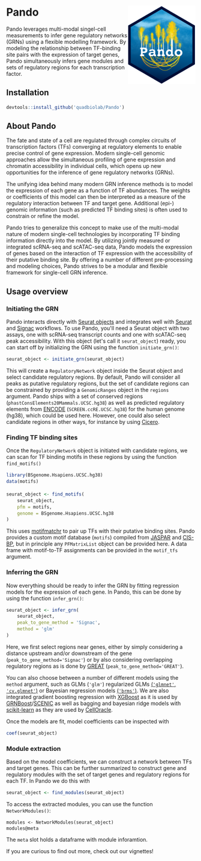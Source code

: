 # Pando <img src="man/figures/logo.png" align="right" width="180"/>

Pando leverages multi-modal singel-cell measurements to infer gene regulatory networks (GRNs) using a flexible modelling framework. By modeling the relationship between TF-binding site pairs with the expression of target genes, Pando simultaneously infers gene modules and sets of regulatory regions for each transcription factor.


## Installation

```r
devtools::install_github('quadbiolab/Pando')
```


## About Pando

The fate and state of a cell are regulated through complex circuits of transcription factors (TFs) converging at regulatory elements to enable precise control of gene expression. Modern single-cell genomic approaches allow the simultaneous profiling of gene expression and chromatin accessibility in individual cells, which opens up new opportunities for the inference of gene regulatory networks (GRNs). 

The unifying idea behind many modern GRN inference methods is to model the expression of each gene as a function of TF abundances. The weights or coefficients of this model can then be interpreted as a measure of the regulatory interaction between TF and target gene. Additional (epi-) genomic information (such as predicted TF binding sites) is often used to constrain or refine the model.

Pando tries to generalize this concept to make use of the multi-modal nature of modern single-cell technologies by incorporating TF binding information directly into the model. By utilizing jointly measured or integrated scRNA-seq and scATAC-seq data, Pando models the expression of genes based on the interaction of TF expression with the accessibility of their putative binding site. By offering a number of different pre-processing and modeling choices, Pando strives to be a modular and flexible framework for single-cell GRN inference.



## Usage overview

### Initiating the GRN
Pando interacts directly with [Seurat objects](https://satijalab.org/seurat/) and integrates well with [Seurat](https://satijalab.org/seurat/) and [Signac](https://satijalab.org/signac/) workflows. To use Pando, you'll need a Seurat object with two assays, one with scRNA-seq transcript counts and one with scATAC-seq peak accessibility. With this object (let's call it `seurat_object`) ready, you can start off by initializing the GRN using the function `initiate_grn()`:

```r
seurat_object <- initiate_grn(seurat_object)
```

This will create a `RegulatoryNetwork` object inside the Seurat object and select candidate regulatory regions. By default, Pando will consider all peaks as putative regulatory regions, but the set of candidate regions can be constrained by providing a `GenomicRanges` object in the `regions` argument. Pando ships with a set of conserved regions (`phastConsElements20Mammals.UCSC.hg38`) as well as predicted regulatory elements from [ENCODE](https://screen.encodeproject.org/) (`SCREEN.ccRE.UCSC.hg38`) for the human genome (hg38), which could be used here. However, one could also select candidate regions in other ways, for instance by using [Cicero](https://cole-trapnell-lab.github.io/cicero-release/).

### Finding TF binding sites
Once the `RegulatoryNetwork` object is initiated with candidate regions, we can scan for TF binding motifs in these regions by using the function `find_motifs()`

```r
library(BSgenome.Hsapiens.UCSC.hg38)
data(motifs)

seurat_object <- find_motifs(
    seurat_object,
    pfm = motifs,
    genome = BSgenome.Hsapiens.UCSC.hg38
)
```

This uses [motifmatchr](https://github.com/GreenleafLab/motifmatchr) to pair up TFs with their putative binding sites. Pando provides a custom motif database (`motifs`) compiled from [JASPAR](http://jaspar.genereg.net/) and [CIS-BP](http://cisbp.ccbr.utoronto.ca/), but in principle any `PFMatrixList` object can be provided here. A data frame with motif-to-TF assignments can be provided in the `motif_tfs` argument.

### Inferring the GRN
Now everything should be ready to infer the GRN by fitting regression models for the expression of each gene. In Pando, this can be done by using the function `infer_grn()`:

```r
seurat_object <- infer_grn(
    seurat_object,
    peak_to_gene_method = 'Signac',
    method = 'glm'
)
```

Here, we first select regions near genes, either by simply considering a distance upstream and/or downstream of the gene (`peak_to_gene_method='Signac'`) or by also considering overlapping regulatory regions as is done by [GREAT](http://great.stanford.edu/public/html/) (`peak_to_gene_method='GREAT'`). 

You can also choose between a number of different models using the `method` argument, such as GLMs (`'glm'`) regularized GLMs [(`'glmnet'`, `'cv.glmnet'`)](https://glmnet.stanford.edu/articles/glmnet.html) or Bayesian regression models [(`'brms'`)](https://paul-buerkner.github.io/brms/). We are also integrated gradient boosting regression with [XGBoost](https://xgboost.readthedocs.io/en/latest/R-package/xgboostPresentation.html) as it is used by [GRNBoost](https://github.com/aertslab/GRNBoost)/[SCENIC](https://scenic.aertslab.org/) as well as bagging and bayesian ridge models with [scikit-learn](https://scikit-learn.org/stable/) as they are used by [CellOracle](https://github.com/morris-lab/CellOracle).

Once the models are fit, model coefficients can be inspected with

```r
coef(seurat_object)
```


### Module extraction
Based on the model coefficients, we can construct a network between TFs and target genes. This can be further summarized to construct gene and regulatory modules with the set of target genes and regulatory regions for each TF. In Pando we do this with 

```r
seurat_object <- find_modules(seurat_object)
```

To access the extracted modules, you can use the function `NetworkModules()`:

```
modules <- NetworkModules(seurat_object)
modules@meta
```

The `meta` slot holds a dataframe with module inforamtion. 

If you are curious to find out more, check out our vignettes!










